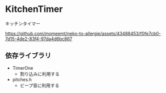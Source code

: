 # KitchenTimer
キッチンタイマー

https://github.com/momeemt/neko-to-allergie/assets/43488453/f0fe7cb0-7d15-4de2-83f4-97da4d6bc867


## 依存ライブラリ
- TimerOne
    - 割り込みに利用する
- pitches.h
    - ビープ音に利用する
